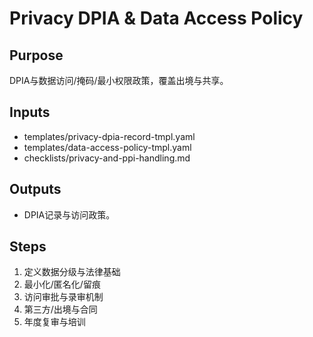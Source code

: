 # Privacy DPIA & Data Access Policy

## Purpose

DPIA与数据访问/掩码/最小权限政策，覆盖出境与共享。

## Inputs

- templates/privacy-dpia-record-tmpl.yaml
- templates/data-access-policy-tmpl.yaml
- checklists/privacy-and-ppi-handling.md

## Outputs

- DPIA记录与访问政策。

## Steps

1. 定义数据分级与法律基础
2. 最小化/匿名化/留痕
3. 访问审批与录审机制
4. 第三方/出境与合同
5. 年度复审与培训
